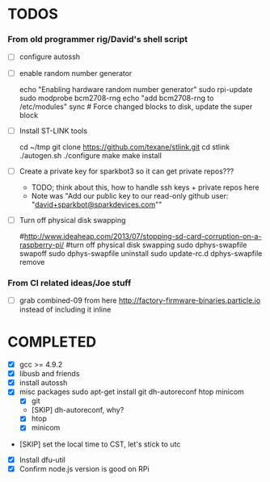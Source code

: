 # TODOS

### From old programmer rig/David's shell script

- [ ] configure autossh
- [ ] enable random number generator

    echo "Enabling hardware random number generator"
    sudo rpi-update
    sudo modprobe bcm2708-rng
    echo "add bcm2708-rng to /etc/modules"
    sync # Force changed blocks to disk, update the super block


- [ ] Install ST-LINK tools

    cd ~/tmp
    git clone https://github.com/texane/stlink.git
    cd stlink
    ./autogen.sh
    ./configure
    make
    make install

- [ ] Create a private key for sparkbot3 so it can get private repos???
  - TODO; think about this, how to handle ssh keys + private repos here
  - Note was "Add our public key to our read-only github user: "david+sparkbot@sparkdevices.com""

- [ ] Turn off physical disk swapping

    #http://www.ideaheap.com/2013/07/stopping-sd-card-corruption-on-a-raspberry-pi/
    #turn off physical disk swapping
    sudo dphys-swapfile swapoff
    sudo dphys-swapfile uninstall
    sudo update-rc.d dphys-swapfile remove

### From CI related ideas/Joe stuff

- [ ] grab combined-09 from here http://factory-firmware-binaries.particle.io instead of including it inline

# COMPLETED

- [x] gcc >= 4.9.2
- [x] libusb and friends
- [x] install autossh
- [x] misc packages sudo apt-get install git dh-autoreconf htop minicom
  - [x] git
  - [SKIP] dh-autoreconf, why?
  - [x] htop
  - [x] minicom
- [SKIP] set the local time to CST, let's stick to utc
- [x] Install dfu-util
- [x] Confirm node.js version is good on RPi

